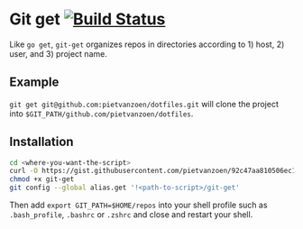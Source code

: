 # Git get [![Build Status](https://travis-ci.com/pietvanzoen/git-get.svg?branch=master)](https://travis-ci.com/pietvanzoen/git-get)

Like `go get`, `git-get` organizes repos in directories according to 1) host, 2) user, and 3) project name.

## Example

`git get git@github.com:pietvanzoen/dotfiles.git` will clone the project into `$GIT_PATH/github.com/pietvanzoen/dotfiles`.

## Installation

```bash
cd <where-you-want-the-script>
curl -O https://gist.githubusercontent.com/pietvanzoen/92c47aa810506ec113e42667fc6e1b7d/raw/git-get
chmod +x git-get
git config --global alias.get '!<path-to-script>/git-get'
```

Then add `export GIT_PATH=$HOME/repos` into your shell profile such as `.bash_profile`, `.bashrc` or `.zshrc` and close and restart your shell.
